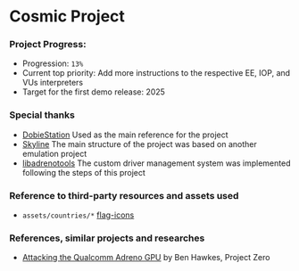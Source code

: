 # Cosmic Project

### Project Progress:
- Progression: ```13%```
- Current top priority: Add more instructions to the respective EE, IOP, and VUs interpreters
- Target for the first demo release: 2025

### Special thanks
- [DobieStation](https://github.com/PSI-Rockin/DobieStation) Used as the main reference for the project
- [Skyline](https://github.com/skyline-emu/skyline.git) The main structure of the project was based on another emulation project
- [libadrenotools](https://github.com/bylaws/libadrenotools.git) The custom driver management system was implemented following the steps of this project

### Reference to third-party resources and assets used
- ```assets/countries/*``` [flag-icons](https://github.com/lipis/flag-icons.git)

### References, similar projects and researches
- [Attacking the Qualcomm Adreno GPU](https://googleprojectzero.blogspot.com/2020/09/attacking-qualcomm-adreno-gpu.html) by Ben Hawkes, Project Zero
